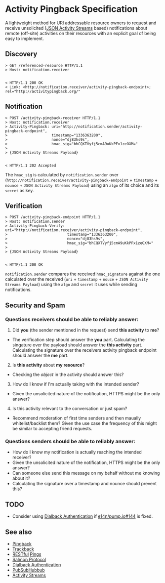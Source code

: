 # Activity Pingback Specification

A lightweight method for URI addressable resource owners to request and receive unsolicited ([JSON Activity Streams](http://activitystrea.ms/specs/json/1.0/) based)  notifications about remote (off-site) activities on their resources with an explicit goal of being easy to implement.


## Discovery

```
> GET /referenced-resource HTTP/1.1
> Host: notification.receiver


< HTTP/1.1 200 OK
< Link: <http://notification.receiver/activity-pingback-endpoint>; rel="http://activitypingback.org/"
```




## Notification

```
> POST /activity-pingback-receiver HTTP/1.1
> Host: notification.receiver
> Activity-Pingback: uri="http://notification.sender/activity-pingback-endpoint",
>                    timestamp="1336363200",
>                    nonce="dj83hs9s",
>                    hmac_sig="bhCQXTVyfj5cmA9uKkPFx1zeOXM="
>
> {JSON Activity Streams Payload}


< HTTP/1.1 202 Accepted
```

The `hmac_sig` is calculated by `notification.sender` over (`http://notification.receiver/activity-pingback-endpoint` + `timestamp` + `nounce` + `JSON Activity Streams Payload`) using an `algo` of its choice and its `secret` as key.


## Verification

```
> POST /activity-pingback-endpoint HTTP/1.1
> Host: notification.sender
> Activity-Pingback-Verify: uri="http://notification.receiver/activity-pingback-endpoint",
>                           timestamp="1336363200",
>                           nonce="dj83hs9s",
>                           hmac_sig="bhCQXTVyfj5cmA9uKkPFx1zeOXM="
>
> {JSON Activity Streams Payload}


< HTTP/1.1 200 OK
```

`notification.sender` compares the received `hmac_signature` against the one calculated over the received (`uri` + `timestamp` + `nouce` + `JSON Activity Streams Payload`) using the `algo` and `secret` it uses while sending notifications.


## Security and Spam


### Questions receivers should be able to reliably answer:

1. Did __you__ (the sender mentioned in the request) send __this activity__  to __me__?
 * The verification step should answer the __you__ part. Calculating the singature over the payload should answer the __this activity__ part. Calculating the signature over the receivers activity pingback endpoint should answer the __me__ part.
2. Is __this activity__ about __my resource__?
  * Checking the _object_ in the activity should answer this?
3. How do I know if I'm actually taking with the intended sender?
  * Given the unsolicited nature of the notification, HTTPS might be the only answer?
4. Is this activity relevant to the conversation or just spam?
  * Recommend moderation of first time senders and then maually whitelist/backlist them? Given the use case the frequency of this might be similar to accepting friend requests.

### Questions senders should be able to reliably answer:
* How do I know my notification is actually reaching the intended receiver?
 * Given the unsolicited nature of the notification, HTTPS might be the only answer?
* Can someone else send this message on my behalf without me knowing about it?
 * Calculating the signature over a timestamp and nounce should prevent this?

## TODO

* Consider using [Dialback Authentication](http://tools.ietf.org/html/draft-prodromou-dialback-00) if [e14n/pump.io#144](https://github.com/e14n/pump.io/issues/144) is fixed.


## See also

* [Pingback](http://www.hixie.ch/specs/pingback/pingback)
* [Trackback](http://archive.cweiske.de/trackback/trackback-1.2.html)
* [RESTful](http://bblfish.net/tmp/2011/05/09/) [Pings](http://www.w3.org/community/rww/wiki/Pingback)
* [Salmon Protocol](http://salmon-protocol.googlecode.com/svn/trunk/draft-panzer-salmon-00.html)
* [Dialback Authentication](http://tools.ietf.org/html/draft-prodromou-dialback-00)
* [PubSubHubbub](https://code.google.com/p/pubsubhubbub/)
* [Activity Streams](http://activitystrea.ms/)
